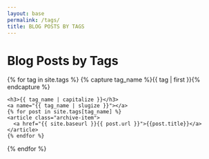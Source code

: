 ```yaml
---
layout: base
permalink: /tags/
title: BLOG POSTS BY TAGS
---
```



<div class="contain-threequart">
<h1>Blog Posts by Tags</h1>
{% for tag in site.tags %}
    {% capture tag_name %}{{ tag | first }}{% endcapture %}
    <div id="#{{ tag_name | slugify }}"></div>
    <p></p>

    <h3>{{ tag_name | capitalize }}</h3>
    <a name="{{ tag_name | slugize }}"></a>
    {% for post in site.tags[tag_name] %}
    <article class="archive-item">
      <a href="{{ site.baseurl }}{{ post.url }}">{{post.title}}</a>
    </article>
    {% endfor %}
{% endfor %}
</div>